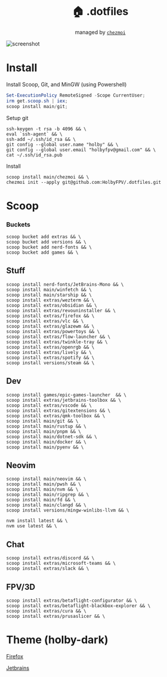 <div align="center">

# 🏠 .dotfiles

managed by [`chezmoi`](https://github.com/twpayne/chezmoi)

</div>

![screenshot](https://github.com/HolbyFPV/.dotfiles/screenshots/271855850-1c77fd12-048c-4a33-9228-5ef715efcc97.png)
# Install

Install Scoop, Git, and MinGW (using Powershell)

```powershell
Set-ExecutionPolicy RemoteSigned -Scope CurrentUser;
irm get.scoop.sh | iex;
scoop install main/git;
```

Setup git

```shell
ssh-keygen -t rsa -b 4096 && \
eval `ssh-agent` && \
ssh-add ~/.ssh/id_rsa && \
git config --global user.name "holby" && \
git config --global user.email "holbyfpv@gmail.com" && \
cat ~/.ssh/id_rsa.pub
```

Install

```shell
scoop install main/chezmoi && \
chezmoi init --apply git@github.com:HolbyFPV/.dotfiles.git
```

# Scoop 

### Buckets

```shell
scoop bucket add extras && \
scoop bucket add versions && \
scoop bucket add nerd-fonts && \
scoop bucket add games && \
```

## Stuff 

```shell
scoop install nerd-fonts/JetBrains-Mono && \
scoop install main/winfetch && \
scoop install main/starship && \
scoop install extras/wezterm && \
scoop install extras/obsidian && \ 
scoop install extras/revouninstaller && \
scoop install extras/firefox && \
scoop install extras/vlc && \
scoop install extras/glazewm && \
scoop install extras/powertoys && \
scoop install extras/flow-launcher && \
scoop install extras/twinkle-tray && \
scoop install extras/openrgb && \
scoop install extras/lively && \
scoop install extras/spotify && \
scoop install versions/steam && \
```

## Dev

```shell
scoop install games/epic-games-launcher  && \
scoop install extras/jetbrains-toolbox && \
scoop install extras/vscode && \
scoop install extras/gitextensions && \
scoop install extras/qmk-toolbox && \
scoop install main/git && \
scoop install main/rustup && \
scoop install main/pnpm && \
scoop install main/dotnet-sdk && \
scoop install main/docker && \
scoop install main/pyenv && \
```

## Neovim
```shell
scoop install main/neovim && \
scoop install main/pwsh && \ 
scoop install main/nvm && \
scoop install main/ripgrep && \ 
scoop install main/fd && \
scoop install main/clangd && \
scoop install versions/mingw-winlibs-llvm && \
```
```shell
nvm install latest && \
nvm use latest && \
```


## Chat

```shell
scoop install extras/discord && \
scoop install extras/microsoft-teams && \
scoop install extras/slack && \
```

## FPV/3D

```shell
scoop install extras/betaflight-configurator && \
scoop install extras/betaflight-blackbox-explorer && \
scoop install extras/cura && \
scoop install extras/prusaslicer && \
```

# Theme (holby-dark)

[Firefox](https://addons.mozilla.org/en-US/firefox/addon/holby-github-dark/)

[Jetbrains](https://plugins.jetbrains.com/plugin/22825-holby-dark)
